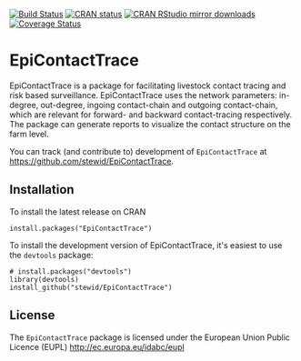 [![Build Status](https://github.com/stewid/EpiContactTrace/actions/workflows/R-CI.yaml/badge.svg)](https://github.com/stewid/EpiContactTrace/actions/workflows/R-CI.yaml)
[![CRAN status](http://www.r-pkg.org/badges/version/EpiContactTrace)](http://cran.r-project.org/web/packages/EpiContactTrace/index.html)
[![CRAN RStudio mirror downloads](http://cranlogs.r-pkg.org/badges/last-month/EpiContactTrace)](http://cran.r-project.org/web/packages/EpiContactTrace/index.html)
[![Coverage Status](https://coveralls.io/repos/github/stewid/EpiContactTrace/badge.svg?branch=master)](https://coveralls.io/github/stewid/EpiContactTrace?branch=master)

# EpiContactTrace

EpiContactTrace is a package for facilitating livestock contact tracing
and risk based surveillance.  EpiContactTrace uses the network
parameters: in-degree, out-degree, ingoing contact-chain and outgoing
contact-chain, which are relevant for forward- and backward
contact-tracing respectively. The package can generate reports to
visualize the contact structure on the farm level.

You can track (and contribute to) development of `EpiContactTrace` at
https://github.com/stewid/EpiContactTrace.

## Installation

To install the latest release on CRAN

```
install.packages("EpiContactTrace")
```

To install the development version of EpiContactTrace, it's easiest to
use the `devtools` package:

```
# install.packages("devtools")
library(devtools)
install_github("stewid/EpiContactTrace")
```

License
-------

The `EpiContactTrace` package is licensed under the European Union
Public Licence (EUPL) http://ec.europa.eu/idabc/eupl
